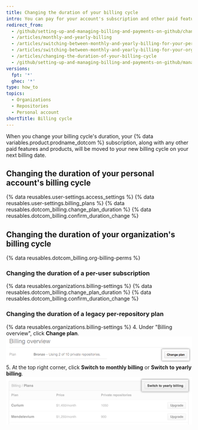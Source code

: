 ```yaml
---
title: Changing the duration of your billing cycle
intro: You can pay for your account's subscription and other paid features and products on a monthly or yearly billing cycle.
redirect_from:
  - /github/setting-up-and-managing-billing-and-payments-on-github/changing-the-duration-of-your-billing-cycle
  - /articles/monthly-and-yearly-billing
  - /articles/switching-between-monthly-and-yearly-billing-for-your-personal-account
  - /articles/switching-between-monthly-and-yearly-billing-for-your-organization
  - /articles/changing-the-duration-of-your-billing-cycle
  - /github/setting-up-and-managing-billing-and-payments-on-github/managing-your-github-billing-settings/changing-the-duration-of-your-billing-cycle
versions:
  fpt: '*'
  ghec: '*'
type: how_to
topics:
  - Organizations
  - Repositories
  - Personal account
shortTitle: Billing cycle
---
```

When you change your billing cycle's duration, your {% data variables.product.prodname_dotcom %} subscription, along with any other paid features and products, will be moved to your new billing cycle on your next billing date.

## Changing the duration of your personal account's billing cycle

{% data reusables.user-settings.access_settings %}
{% data reusables.user-settings.billing_plans %}
{% data reusables.dotcom_billing.change_plan_duration %}
{% data reusables.dotcom_billing.confirm_duration_change %}

## Changing the duration of your organization's billing cycle

{% data reusables.dotcom_billing.org-billing-perms %}

### Changing the duration of a per-user subscription

{% data reusables.organizations.billing-settings %}
{% data reusables.dotcom_billing.change_plan_duration %}
{% data reusables.dotcom_billing.confirm_duration_change %}

### Changing the duration of a legacy per-repository plan

{% data reusables.organizations.billing-settings %}
4. Under "Billing overview", click **Change plan**.
  ![Billing overview change plan button](/assets/images/help/billing/billing_overview_change_plan.png)
5. At the top right corner, click **Switch to monthly billing** or **Switch to yearly billing**.
  ![Billing information section](/assets/images/help/billing/settings_billing_organization_plans_switch_to_yearly.png)

